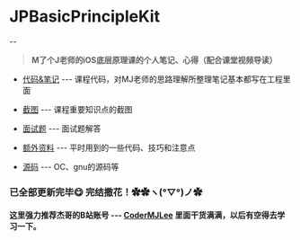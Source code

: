 # JPBasicPrincipleKit
--
> **M了个J老师的iOS底层原理课的个人笔记、心得（配合课堂视频导读）**

- [代码&笔记](https://github.com/Rogue24/JPBasicPrincipleKit/tree/master/%E4%BB%A3%E7%A0%81%26%E7%AC%94%E8%AE%B0) --- 课程代码，对MJ老师的思路理解所整理笔记基本都写在工程里面
    
- [截图](https://github.com/Rogue24/JPBasicPrincipleKit/tree/master/%E6%88%AA%E5%9B%BE) --- 课程重要知识点的截图
    
- [面试题](https://github.com/Rogue24/JPBasicPrincipleKit/tree/master/%E9%9D%A2%E8%AF%95%E9%A2%98) --- 面试题解答
    
- [额外资料](https://github.com/Rogue24/JPBasicPrincipleKit/tree/master/%E9%A2%9D%E5%A4%96%E8%B5%84%E6%96%99) --- 平时用到的一些代码、技巧和注意点

- [源码](https://github.com/Rogue24/JPBasicPrincipleKit/tree/master/%E6%BA%90%E7%A0%81) --- OC、gnu的源码等

### 已全部更新完毕😋 完结撒花！✿✿ヽ(°▽°)ノ✿

#### 这里强力推荐杰哥的B站账号 --- [CoderMJLee](https://space.bilibili.com/325538782?from=search&seid=8588510837239544191) 里面干货满满，以后有空得去学习一下。
